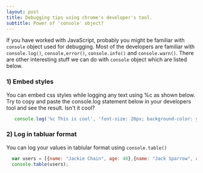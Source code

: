 ```yaml
---
layout: post
title: Debugging tips using chrome's developer's tool.
subtitle: Power of 'console' object?
---
```


If you have worked with JavaScript, probably you might be familiar with `console` object used for debugging. Most of the developers
are familiar with `console.log()`, `console,error()`, `console.info()` and `console.warn()`. There are other interesting stuff we can
do with `console` object which are listed below.

### 1) Embed styles
You can embed css styles while logging any text using %c as shown below. Try to copy and paste the console.log statement below in your developers tool and see the result. Isn't it cool?

```javascript
   console.log('%c This is cool', 'font-size: 20px; background-color: yellow; border: 5px solid red;');
```

### 2) Log in tabluar format
You can log your values in tablular format using `console.table()`

```javascript
  var users = [{name: "Jackie Chain", age: 40},{name: "Jack Sparrow", age: 30},{name: "Tom Hanks", age: 40}];
  console.table(users);
```

